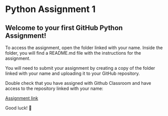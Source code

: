 # Python Assignment 1

## Welcome to your first GitHub Python Assignment!

To access the assignment, open the folder linked with your name. Inside the folder, you will find a README.md file with the instructions for the assignment.

You will need to submit your assignment by creating a copy of the folder linked with your name and uploading it to your GitHub repository.

Double check that you have assigned with Github Classroom and have access to the repository linked with your name:

[Assignment link](https://classroom.github.com/a/Napvt-ei)

Good luck! 🚀